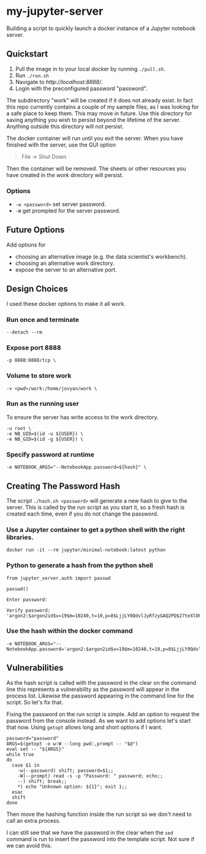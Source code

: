 # my-jupyter-server

Building a script to quickly launch a docker instance of a Jupyter notebook server.

## Quickstart

1. Pull the image in to your local docker by running ``./pull.sh``.
1. Run ``./run.sh``
1. Navigate to *http://localhost:8888/*.
1. Login with the preconfigured password "password".

The subdirectory "work" will be created if it does not already exist. In fact this repo currently contains a couple of my sample files, as I was looking for a safe place to keep them. This may move in future. Use this directory for saving anything you wish to persist beyond the lifetime of the server. Anything outside this directory will not persist.

The docker container will run until you exit the server. When you have finished with the server, use the GUI option

> File -> Shut Down

Then the container will be removed. The sheets or other resources you have created in the *work* directory will persist. 

### Options

* ``-w <password>`` set server password.
* ``-W`` get prompted for the server password.

## Future Options

Add options for

* choosing an alternative image (e.g. the data scientist's workbench).
* choosing an alternative work directory.
* expose the server to an alternative port.

## Design Choices

I used these docker options to make it all work.

### Run once and terminate

``--detach --rm``

### Expose port 8888

``-p 8888:8888/tcp \``

### Volume to store work

``-v <pwd>/work:/home/jovyan/work \``

### Run as the running user

To ensure the server has write access to the work directory.

```
-u root \
-e NB_UID=$(id -u ${USER}) \
-e NB_GID=$(id -g ${USER}) \
```
### Specify password at runtime

``-e NOTEBOOK_ARGS="--NotebookApp.password=${hash}" \``

## Creating The Password Hash

The script ``./hash.sh <password>`` will generate a new hash to give to the server. This is called by the run script as you start it, so a fresh hash is created each time, even if you do not change the password.

### Use a Jupyter container to get a python shell with the right libraries.

```
docker run -it --rm jupyter/minimal-notebook:latest python
```

### Python to generate a hash from the python shell

```
from jupyter_server.auth import passwd

passwd()

Enter password:

Verify password:
'argon2:$argon2id$v=19$m=10240,t=10,p=8$LjjLY0QdvlJyRfzyGAQ2PQ$27teXlOPu9Num2rGrlzi1eeKu+TBhQFUkVN2hVuYIMk'
```

### Use the hash within the docker command 

```
-e NOTEBOOK_ARGS="--NotebookApp.password='argon2:$argon2id$v=19$m=10240,t=10,p=8$LjjLY0QdvlJyRfzyGAQ2PQ$27teXlOPu9Num2rGrlzi1eeKu+TBhQFUkVN2hVuYIMk'"
```

## Vulnerabilities

As the hash script is called with the password in the clear on the command line this represents a vulnerability as the password will appear in the process list. Likewise the password appearing in the command line for the script. So let's fix that.

Fixing the password on the run script is simple. Add an option to request the password from the console instead. As we want to add options let's start that now. Using ``getopt`` allows long and short options if I want.

```
password="password"
ARGS=$(getopt -o w:W --long pwd:,prompt -- "$@")
eval set -- "${ARGS}"
while true
do
  case $1 in
    -w|--password) shift; password=$1;;
    -W|--prompt) read -s -p "Password: " password; echo;;
    --) shift; break;;
    *) echo "Unknown option: ${1}"; exit 1;;
  esac
  shift
done
```

Then move the hashing function inside the run script so we don't need to call an extra process.

I can still see that we have the password in the clear when the ``sed`` command is run to insert the password into the template script. Not sure if we can avoid this.
